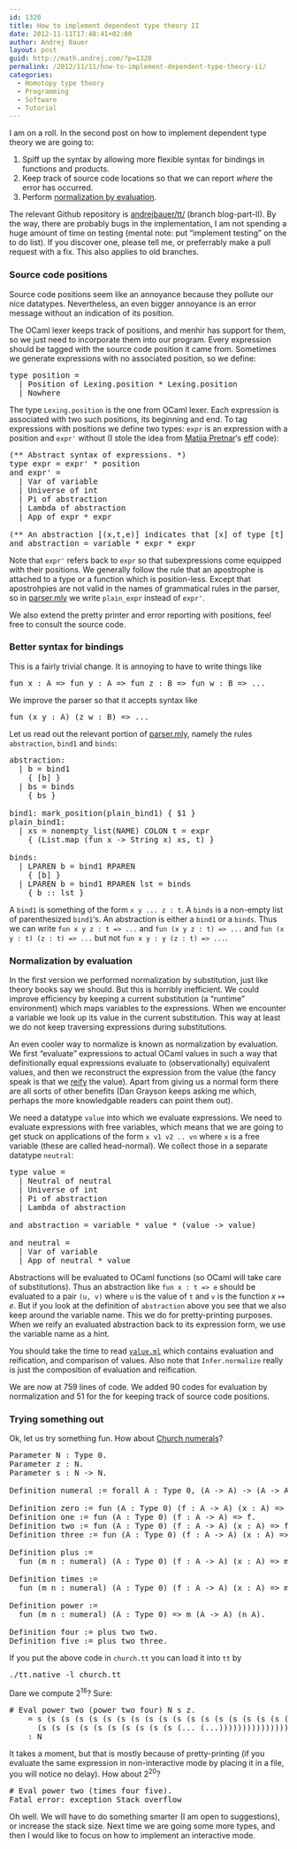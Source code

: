 ```yaml
---
id: 1320
title: How to implement dependent type theory II
date: 2012-11-11T17:48:41+02:00
author: Andrej Bauer
layout: post
guid: http://math.andrej.com/?p=1320
permalink: /2012/11/11/how-to-implement-dependent-type-theory-ii/
categories:
  - Homotopy type theory
  - Programming
  - Software
  - Tutorial
---
```

I am on a roll. In the second post on how to implement dependent type theory we are going to:

  1. Spiff up the syntax by allowing more flexible syntax for bindings in functions and products.
  2. Keep track of source code locations so that we can report _where_ the error has occurred.
  3. Perform [normalization by evaluation](http://en.wikipedia.org/wiki/Normalisation_by_evaluation).

<!--more-->

The relevant Github repository is [andrejbauer/tt/](https://github.com/andrejbauer/tt/tree/blog-part-II) (branch blog-part-II). By the way, there are probably bugs in the implementation, I am not spending a huge amount of time on testing (mental note: put &#8220;implement testing&#8221; on the to do list). If you discover one, please tell me, or preferrably make a pull request with a fix. This also applies to old branches.

### Source code positions

Source code positions seem like an annoyance because they pollute our nice datatypes. Nevertheless, an even bigger annoyance is an error message without an indication of its position.

The OCaml lexer keeps track of positions, and menhir has support for them, so we just need to incorporate them into our program. Every expression should be tagged with the source code position it came from. Sometimes we generate expressions with no associated position, so we define:

<pre class="brush: plain; title: ; notranslate" title="">type position =
  | Position of Lexing.position * Lexing.position
  | Nowhere
</pre>

The type `Lexing.position` is the one from OCaml lexer. Each expression is associated with two such positions, its beginning and end. To tag expressions with positions we define two types: `expr` is an expression with a position and `expr'` without (I stole the idea from [Matija Pretnar](http://matija.pretnar.info/)&#8216;s [eff](/eff/) code):

<pre class="brush: plain; title: ; notranslate" title="">(** Abstract syntax of expressions. *)
type expr = expr' * position
and expr' =
  | Var of variable
  | Universe of int
  | Pi of abstraction
  | Lambda of abstraction
  | App of expr * expr

(** An abstraction [(x,t,e)] indicates that [x] of type [t] is bound in [e]. *)
and abstraction = variable * expr * expr
</pre>

Note that `expr'` refers back to `expr` so that subexpressions come equipped with their positions. We generally follow the rule that an apostrophe is attached to a type or a function which is position-less. Except that apostrohpies are not valid in the names of grammatical rules in the parser, so in [parser.mly](https://github.com/andrejbauer/tt/blob/blog-part-II/parser.mly) we write `plain_expr` instead of `expr'`.

We also extend the pretty printer and error reporting with positions, feel free to consult the source code.

### Better syntax for bindings

This is a fairly trivial change. It is annoying to have to write things like

<pre class="brush: plain; title: ; notranslate" title="">fun x : A =&gt; fun y : A =&gt; fun z : B =&gt; fun w : B =&gt; ...
</pre>

We improve the parser so that it accepts syntax like

<pre class="brush: plain; title: ; notranslate" title="">fun (x y : A) (z w : B) =&gt; ...
</pre>

Let us read out the relevant portion of [parser.mly](https://github.com/andrejbauer/tt/blob/blog-part-II/parser.mly), namely the rules `abstraction`, `bind1` and `binds`:

<pre class="brush: plain; title: ; notranslate" title="">abstraction:
  | b = bind1
    { [b] }
  | bs = binds
    { bs }

bind1: mark_position(plain_bind1) { $1 }
plain_bind1:
  | xs = nonempty_list(NAME) COLON t = expr
    { (List.map (fun x -&gt; String x) xs, t) }

binds:
  | LPAREN b = bind1 RPAREN
    { [b] }
  | LPAREN b = bind1 RPAREN lst = binds
    { b :: lst }
</pre>

A `bind1` is something of the form `x y ... z : t`. A `binds` is a non-empty list of parenthesized `bind1`&#8216;s. An abstraction is either a `bind1` or a `binds`. Thus we can write `fun x y z : t => ...` and `fun (x y z : t) => ...` and `fun (x y : t) (z : t) => ...` but not `fun x y : y (z : t) => ...`.

### Normalization by evaluation

In the first version we performed normalization by substitution, just like theory books say we should. But this is horribly inefficient. We could improve efficiency by keeping a current substitution (a &#8220;runtime&#8221; environment) which maps variables to the expressions. When we encounter a variable we look up its value in the current substitution. This way at least we do not keep traversing expressions during substitutions.

An even cooler way to normalize is known as normalization by evaluation. We first &#8220;evaluate&#8221; expressions to actual OCaml values in such a way that definitionally equal expressions evaluate to (observationally) equivalent values, and then we reconstruct the expression from the value (the fancy speak is that we [reify](http://dictionary.reference.com/browse/reify) the value). Apart from giving us a normal form there are all sorts of other benefits (Dan Grayson keeps asking me which, perhaps the more knowledgable readers can point them out).

We need a datatype `value` into which we evaluate expressions. We need to evaluate expressions with free variables, which means that we are going to get stuck on applications of the form `x v1 v2 .. vn` where `x` is a free variable (these are called head-normal). We collect those in a separate datatype `neutral`:

<pre class="brush: plain; title: ; notranslate" title="">type value =
  | Neutral of neutral
  | Universe of int
  | Pi of abstraction
  | Lambda of abstraction

and abstraction = variable * value * (value -&gt; value)

and neutral =
  | Var of variable
  | App of neutral * value
</pre>

Abstractions will be evaluated to OCaml functions (so OCaml will take care of substitutions). Thus an abstraction like `fun x : t => e` should be evaluated to a pair `(u, v)` where `u` is the value of `t` and `v` is the function $x \mapsto e$. But if you look at the definition of `abstraction` above you see that we also keep around the variable name. This we do for pretty-printing purposes. When we reify an evaluated abstraction back to its expression form, we use the variable name as a hint.

You should take the time to read [`value.ml`](https://github.com/andrejbauer/tt/blob/blog-part-II/value.ml) which contains evaluation and reification, and comparison of values. Also note that `Infer.normalize` really is just the composition of evaluation and reification.

We are now at 759 lines of code. We added 90 codes for evaluation by normalization and 51 for the for keeping track of source code positions.

### Trying something out

Ok, let us try something fun. How about [Church numerals](http://en.wikipedia.org/wiki/Church_encoding)?

<pre class="brush: plain; title: ; notranslate" title="">Parameter N : Type 0.
Parameter z : N.
Parameter s : N -&gt; N.

Definition numeral := forall A : Type 0, (A -&gt; A) -&gt; (A -&gt; A).

Definition zero := fun (A : Type 0) (f : A -&gt; A) (x : A) =&gt; x.
Definition one := fun (A : Type 0) (f : A -&gt; A) =&gt; f.
Definition two := fun (A : Type 0) (f : A -&gt; A) (x : A) =&gt; f (f x).
Definition three := fun (A : Type 0) (f : A -&gt; A) (x : A) =&gt; f (f (f x)).

Definition plus :=
  fun (m n : numeral) (A : Type 0) (f : A -&gt; A) (x : A) =&gt; m A f (n A f x).

Definition times :=
  fun (m n : numeral) (A : Type 0) (f : A -&gt; A) (x : A) =&gt; m A (n A f) x.

Definition power :=
  fun (m n : numeral) (A : Type 0) =&gt; m (A -&gt; A) (n A).
  
Definition four := plus two two.
Definition five := plus two three.
</pre>

If you put the above code in `church.tt` you can load it into `tt` by

<pre class="brush: plain; title: ; notranslate" title="">./tt.native -l church.tt
</pre>

Dare we compute $2^{16}$? Sure:

<pre class="brush: plain; title: ; notranslate" title=""># Eval power two (power two four) N s z.
    = s (s (s (s (s (s (s (s (s (s (s (s (s (s (s (s (s (s (s (s (s (s (s (s (s (s (s (s
      (s (s (s (s (s (s (s (s (s (s (... (...)))))))))))))))))))))))))))))))))))))))
    : N
</pre>

It takes a moment, but that is mostly because of pretty-printing (if you evaluate the same expression in non-interactive mode by placing it in a file, you will notice no delay). How about $2^{20}$?

<pre class="brush: plain; title: ; notranslate" title=""># Eval power two (times four five).
Fatal error: exception Stack_overflow
</pre>

Oh well. We will have to do something smarter (I am open to suggestions), or increase the stack size. Next time we are going some more types, and then I would like to focus on how to implement an interactive mode.